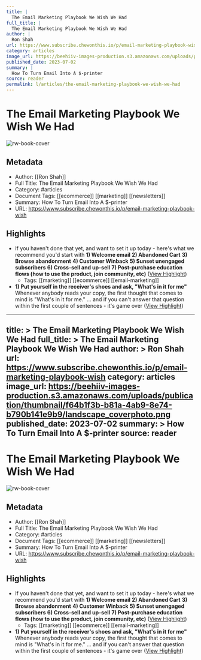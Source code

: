 ```yaml
---
title: |
  The Email Marketing Playbook We Wish We Had
full_title: |
  The Email Marketing Playbook We Wish We Had
author: |
  Ron Shah
url: https://www.subscribe.chewonthis.io/p/email-marketing-playbook-wish
category: articles
image_url: https://beehiiv-images-production.s3.amazonaws.com/uploads/publication/thumbnail/f64b1f3b-b81a-4ab9-8e74-b790b141e9b9/landscape_coverphoto.png
published_date: 2023-07-02
summary: |
  How To Turn Email Into A $-printer
source: reader
permalink: l/articles/the-email-marketing-playbook-we-wish-we-had
---
```

# The Email Marketing Playbook We Wish We Had

![rw-book-cover](https://beehiiv-images-production.s3.amazonaws.com/uploads/publication/thumbnail/f64b1f3b-b81a-4ab9-8e74-b790b141e9b9/landscape_coverphoto.png)

## Metadata
- Author: [[Ron Shah]]
- Full Title: The Email Marketing Playbook We Wish We Had
- Category: #articles
- Document Tags: [[ecommerce]] [[marketing]] [[newsletters]] 
- Summary: How To Turn Email Into A $-printer
- URL: https://www.subscribe.chewonthis.io/p/email-marketing-playbook-wish

## Highlights
- If you haven't done that yet, and want to set it up today - here's what we recommend you'd start with
  **1) Welcome email**
  **2) Abandoned Cart**
  **3) Browse abandonment**
  **4) Customer Winback**
  **5) Sunset unengaged subscribers**
  **6) Cross-sell and up-sell**
  **7) Post-purchase education flows (how to use the product, join community, etc)** ([View Highlight](https://read.readwise.io/read/01h4dmd135ph090kgdn6tfk812))
    - Tags: [[marketing]] [[ecommerce]] [[email-marketing]] 
- **1) Put yourself in the receiver's shoes and ask, "What's in it for me"**
  Whenever anybody reads your copy, the first thought that comes to mind is "What's in it for me."
  … and if you can't answer that question within the first couple of sentences - it's game over ([View Highlight](https://read.readwise.io/read/01h4dmdgsqyvs8evxgj91bs5fx))


---
title: >
  The Email Marketing Playbook We Wish We Had
full_title: >
  The Email Marketing Playbook We Wish We Had
author: >
  Ron Shah
url: https://www.subscribe.chewonthis.io/p/email-marketing-playbook-wish
category: articles
image_url: https://beehiiv-images-production.s3.amazonaws.com/uploads/publication/thumbnail/f64b1f3b-b81a-4ab9-8e74-b790b141e9b9/landscape_coverphoto.png
published_date: 2023-07-02
summary: >
  How To Turn Email Into A $-printer
source: reader
---
# The Email Marketing Playbook We Wish We Had

![rw-book-cover](https://beehiiv-images-production.s3.amazonaws.com/uploads/publication/thumbnail/f64b1f3b-b81a-4ab9-8e74-b790b141e9b9/landscape_coverphoto.png)

## Metadata
- Author: [[Ron Shah]]
- Full Title: The Email Marketing Playbook We Wish We Had
- Category: #articles
- Document Tags: [[ecommerce]] [[marketing]] [[newsletters]] 
- Summary: How To Turn Email Into A $-printer
- URL: https://www.subscribe.chewonthis.io/p/email-marketing-playbook-wish

## Highlights
- If you haven't done that yet, and want to set it up today - here's what we recommend you'd start with
  **1) Welcome email**
  **2) Abandoned Cart**
  **3) Browse abandonment**
  **4) Customer Winback**
  **5) Sunset unengaged subscribers**
  **6) Cross-sell and up-sell**
  **7) Post-purchase education flows (how to use the product, join community, etc)** ([View Highlight](https://read.readwise.io/read/01h4dmd135ph090kgdn6tfk812))
    - Tags: [[marketing]] [[ecommerce]] [[email-marketing]] 
- **1) Put yourself in the receiver's shoes and ask, "What's in it for me"**
  Whenever anybody reads your copy, the first thought that comes to mind is "What's in it for me."
  … and if you can't answer that question within the first couple of sentences - it's game over ([View Highlight](https://read.readwise.io/read/01h4dmdgsqyvs8evxgj91bs5fx))


